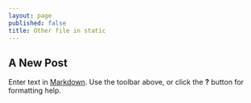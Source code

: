 ```yaml
---
layout: page
published: false
title: Other file in static
---
```

## A New Post

Enter text in [Markdown](http://daringfireball.net/projects/markdown/). Use the toolbar above, or click the **?** button for formatting help.